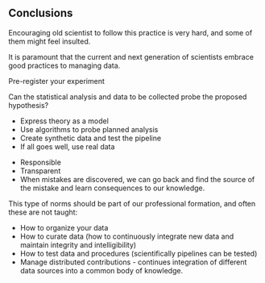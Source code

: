 ## Conclusions

Encouraging old scientist to follow this practice is very hard, and some of them might feel insulted. 

It is paramount that the current and next generation of scientists embrace good practices to managing data.


Pre-register your experiment

Can the statistical analysis and data to be collected probe the proposed hypothesis?

 - Express theory as a model
 - Use algorithms to probe planned analysis
 - Create synthetic data and test the pipeline
 - If all goes well, use real data


* Responsible
* Transparent
* When mistakes are discovered, we can go back and find the source of the mistake and learn consequences to our knowledge.


This type of norms should be part of our professional formation, and often these are not taught:

- How to organize your data
- How to curate data (how to continuously integrate new data and maintain integrity and intelligibility)
- How to test data and procedures (scientifically pipelines can be tested)
- Manage distributed contributions - continues integration of different data sources into a common body of knowledge.
